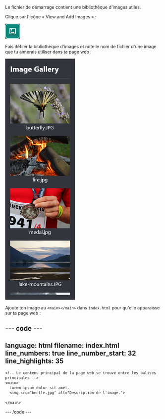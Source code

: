 Le fichier de démarrage contient une bibliothèque d'images utiles.

Clique sur l'icône « View and Add Images » :

![Une icône ayant la forme d'une feuille de papier dont le coin supérieur droit est replié et sur laquelle figure une scène de montagne.](images/view-add-images.png)

Fais défiler la bibliothèque d'images et note le nom de fichier d'une image que tu aimerais utiliser dans ta page web :

![La bibliothèque d'images avec le fichier beetle.jpg affiché.](images/image-gallery.png)

Ajoute ton image au `<main></main>` dans `index.html` pour qu'elle apparaisse sur ta page web :

--- code ---
---
language: html
filename: index.html
line_numbers: true
line_number_start: 32
line_highlights: 35
---

    <!-- Le contenu principal de la page web se trouve entre les balises principales -->
    <main>
      Lorem ipsum dolor sit amet. 
      <img src="beetle.jpg" alt="Description de l'image.">
   
    </main>

--- /code ---
